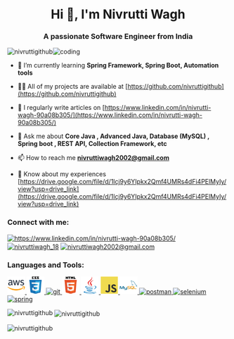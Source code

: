 <h1 align="center">Hi 👋, I'm Nivrutti Wagh</h1>
<h3 align="center">A passionate Software Engineer from India</h3>


<img align="right" alt="coding" width="400" src="https://user-images.githubusercontent.com/55389276/140866485-8fb1c876-9a8f-4d6a-98dc-08c4981eaf70.gif">

<p align="left"> <img src="https://komarev.com/ghpvc/?username=nivruttigithub&label=Profile%20views&color=0e75b6&style=flat" alt="nivruttigithub" /> </p>

- 🌱 I’m currently learning **Spring Framework, Spring Boot, Automation tools**

- 👨‍💻 All of my projects are available at [https://github.com/nivruttigithub](https://github.com/nivruttigithub)

- 📝 I regularly write articles on [https://www.linkedin.com/in/nivrutti-wagh-90a08b305/](https://www.linkedin.com/in/nivrutti-wagh-90a08b305/)

- 💬 Ask me about **Core Java , Advanced Java, Database (MySQL) , Spring boot , REST API, Collection Framework, etc**

- 📫 How to reach me **nivruttiwagh2002@gmail.com**

- 📄 Know about my experiences [https://drive.google.com/file/d/1lcj9y6YIpkx2Qmf4UMRs4dFi4PElMyIy/view?usp=drive_link](https://drive.google.com/file/d/1lcj9y6YIpkx2Qmf4UMRs4dFi4PElMyIy/view?usp=drive_link)

<h3 align="left">Connect with me:</h3>
<p align="left">
<a href="https://linkedin.com/in/https://www.linkedin.com/in/nivrutti-wagh-90a08b305/" target="blank"><img align="center" src="https://raw.githubusercontent.com/rahuldkjain/github-profile-readme-generator/master/src/images/icons/Social/linked-in-alt.svg" alt="https://www.linkedin.com/in/nivrutti-wagh-90a08b305/" height="30" width="40" /></a>
<a href="https://instagram.com/nivruttiwagh_18" target="blank"><img align="center" src="https://raw.githubusercontent.com/rahuldkjain/github-profile-readme-generator/master/src/images/icons/Social/instagram.svg" alt="nivruttiwagh_18" height="30" width="40" /></a>
<a href="https://www.hackerrank.com/nivruttiwagh2002@gmail.com" target="blank"><img align="center" src="https://raw.githubusercontent.com/rahuldkjain/github-profile-readme-generator/master/src/images/icons/Social/hackerrank.svg" alt="nivruttiwagh2002@gmail.com" height="30" width="40" /></a>
</p>

<h3 align="left">Languages and Tools:</h3>
<p align="left"> <a href="https://aws.amazon.com" target="_blank" rel="noreferrer"> <img src="https://raw.githubusercontent.com/devicons/devicon/master/icons/amazonwebservices/amazonwebservices-original-wordmark.svg" alt="aws" width="40" height="40"/> </a> <a href="https://www.w3schools.com/css/" target="_blank" rel="noreferrer"> <img src="https://raw.githubusercontent.com/devicons/devicon/master/icons/css3/css3-original-wordmark.svg" alt="css3" width="40" height="40"/> </a> <a href="https://git-scm.com/" target="_blank" rel="noreferrer"> <img src="https://www.vectorlogo.zone/logos/git-scm/git-scm-icon.svg" alt="git" width="40" height="40"/> </a> <a href="https://www.w3.org/html/" target="_blank" rel="noreferrer"> <img src="https://raw.githubusercontent.com/devicons/devicon/master/icons/html5/html5-original-wordmark.svg" alt="html5" width="40" height="40"/> </a> <a href="https://www.java.com" target="_blank" rel="noreferrer"> <img src="https://raw.githubusercontent.com/devicons/devicon/master/icons/java/java-original.svg" alt="java" width="40" height="40"/> </a> <a href="https://developer.mozilla.org/en-US/docs/Web/JavaScript" target="_blank" rel="noreferrer"> <img src="https://raw.githubusercontent.com/devicons/devicon/master/icons/javascript/javascript-original.svg" alt="javascript" width="40" height="40"/> </a> <a href="https://www.mysql.com/" target="_blank" rel="noreferrer"> <img src="https://raw.githubusercontent.com/devicons/devicon/master/icons/mysql/mysql-original-wordmark.svg" alt="mysql" width="40" height="40"/> </a> <a href="https://postman.com" target="_blank" rel="noreferrer"> <img src="https://www.vectorlogo.zone/logos/getpostman/getpostman-icon.svg" alt="postman" width="40" height="40"/> </a> <a href="https://www.selenium.dev" target="_blank" rel="noreferrer"> <img src="https://raw.githubusercontent.com/detain/svg-logos/780f25886640cef088af994181646db2f6b1a3f8/svg/selenium-logo.svg" alt="selenium" width="40" height="40"/> </a> <a href="https://spring.io/" target="_blank" rel="noreferrer"> <img src="https://www.vectorlogo.zone/logos/springio/springio-icon.svg" alt="spring" width="40" height="40"/> </a> </p>

<p><img align="left" src="https://github-readme-stats.vercel.app/api/top-langs?username=nivruttigithub&show_icons=true&locale=en&layout=compact" alt="nivruttigithub" /></p>

<p>&nbsp;<img align="center" src="https://github-readme-stats.vercel.app/api?username=nivruttigithub&show_icons=true&locale=en" alt="nivruttigithub" /></p>

<p><img align="center" src="https://github-readme-streak-stats.herokuapp.com/?user=nivruttigithub&" alt="nivruttigithub" /></p>
